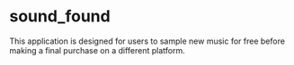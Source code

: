 # sound_found
This application is designed for users to sample new music for free before making a final purchase on a different platform.
